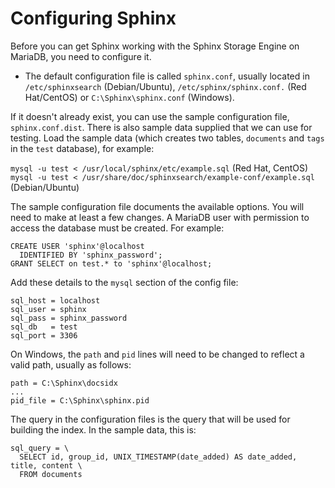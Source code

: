 
# Configuring Sphinx

Before you can get Sphinx working with the Sphinx Storage Engine on MariaDB, you need to configure it.


* The default configuration file is called `sphinx.conf`, usually located in `/etc/sphinxsearch` (Debian/Ubuntu), `/etc/sphinx/sphinx.conf.` (Red Hat/CentOS) or `C:\Sphinx\sphinx.conf` (Windows).


If it doesn't already exist, you can use the sample configuration file, `sphinx.conf.dist`. There is also sample data supplied that we can use for testing. Load the sample data (which creates two tables, `documents` and `tags` in the `test` database), for example:


`mysql -u test < /usr/local/sphinx/etc/example.sql` (Red Hat, CentOS)
`mysql -u test < /usr/share/doc/sphinxsearch/example-conf/example.sql` (Debian/Ubuntu)


The sample configuration file documents the available options. You will need to make at least a few changes. A MariaDB user with permission to access the database must be created. For example:


```
CREATE USER 'sphinx'@localhost 
  IDENTIFIED BY 'sphinx_password';
GRANT SELECT on test.* to 'sphinx'@localhost;
```

Add these details to the `mysql` section of the config file:


```
sql_host = localhost 
sql_user = sphinx 
sql_pass = sphinx_password 
sql_db   = test 
sql_port = 3306
```

On Windows, the `path` and `pid` lines will need to be changed to reflect a valid path, usually as follows:


```
path = C:\Sphinx\docsidx
...
pid_file = C:\Sphinx\sphinx.pid
```

The query in the configuration files is the query that will be used for building the index. In the sample data, this is:


```
sql_query = \
  SELECT id, group_id, UNIX_TIMESTAMP(date_added) AS date_added, title, content \
  FROM documents
```
